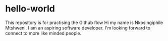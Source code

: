 # hello-world
This repository is for practising the Github flow
Hi my name is Nkosingiphile Mtshweni, I am an aspiring software developer. I'm looking forward to connect to more like minded people. 
